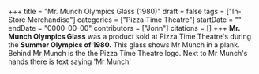 +++
title = "Mr. Munch Olympics Glass (1980)"
draft = false
tags = ["In-Store Merchandise"]
categories = ["Pizza Time Theatre"]
startDate = ""
endDate = "0000-00-00"
contributors = ["Jonn"]
citations = []
+++
**Mr. Munch Olympics Glass** was a product sold at Pizza Time Theatre's during the **Summer Olympics of 1980.**
This glass shows Mr Munch in a plank. Behind Mr Munch is the the Pizza Time Theatre logo. Next to Mr Munch's hands there is text saying 'Mr Munch'
